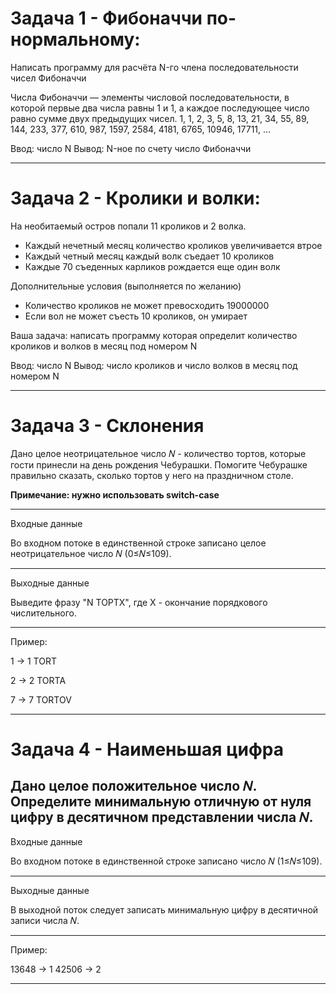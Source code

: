 # Задача 1 - Фибоначчи по-нормальному:
Написать программу для расчёта N-го члена последовательности чисел Фибоначчи

Числа Фибоначчи — элементы числовой последовательности, в которой первые два числа равны 1 и 1,
а каждое последующее число равно сумме двух предыдущих чисел.
1, 1, 2, 3, 5, 8, 13, 21, 34, 55, 89, 144, 233, 377, 610, 987, 1597, 2584, 4181, 6765, 10946, 17711, ...

Ввод: число N
Вывод: N-ное по счету число Фибоначчи

---


# Задача 2 - Кролики и волки:
На необитаемый остров попали 11 кроликов и 2 волка.

 - Каждый нечетный месяц количество кроликов увеличивается втрое
 - Каждый четный месяц каждый волк съедает 10 кроликов
 - Каждые 70 съеденных карликов рождается еще один волк

Дополнительные условия (выполняется по желанию)
 - Количество кроликов не может превосходить 19000000
 - Если вол не может съесть 10 кроликов, он умирает

Ваша задача: написать программу которая определит количество кроликов и волков в месяц под номером N

Ввод: число N
Вывод: число кроликов и число волков в месяц под номером N

---


# Задача 3 - Склонения

Дано целое неотрицательное число 𝑁 - количество тортов, которые гости принесли на день рождения Чебурашки.
Помогите Чебурашке правильно сказать, сколько тортов у него на праздничном столе. 

**Примечание: нужно использовать switch-case** 

---

Входные данные

Во входном потоке в единственной строке записано целое неотрицательное число 𝑁 (0≤𝑁≤109).

---

Выходные данные

Выведите фразу "N ТОРТX", где X - окончание порядкового числительного.

---

Пример: 

1	->	1 TORT

2	->	2 TORTA

7	->	7 TORTOV

---


# Задача 4 - Наименьшая цифра

Дано целое положительное число 𝑁. Определите минимальную отличную от нуля цифру в десятичном представлении числа 𝑁. 
---

Входные данные

Во входном потоке в единственной строке записано число 𝑁 (1≤𝑁≤109).

---

Выходные данные

В выходной поток следует записать минимальную цифру в десятичной записи числа 𝑁.

---

Пример: 

13648	->	1
42506	->	2

---